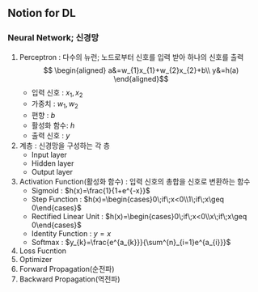 ## Notion for DL

### Neural Network; 신경망

1. Perceptron : 다수의 뉴런; 노드로부터 신호를 입력 받아 하나의 신호를 출력 
$$
\begin{aligned}
a&=w_{1}x_{1}+w_{2}x_{2}+b\\
y&=h(a)
\end{aligned}$$
	- 입력 신호 : $x_{1}, x_{2}$
	- 가중치 : $w_{1}, w_{2}$
	- 편향 : $b$
	- 활성화 함수:  $h$
	- 출력 신호 : $y$
2. 계층 : 신경망을 구성하는 각 층
	- Input layer
	- Hidden layer
	- Output layer
3. Activation Function(활성화 함수) : 입력 신호의 총합을 신호로 변환하는 함수
	- Sigmoid : $h(x)=\frac{1}{1+e^{-x}}$
	- Step Function : $h(x)=\begin{cases}0\;if\;x<0\\1\;if\;x\geq 0\end{cases}$
	- Rectified Linear Unit : $h(x)=\begin{cases}0\;if\;x<0\\x\;if\;x\geq 0\end{cases}$
	- Identity Function : $y=x$
	- Softmax : $y_{k}=\frac{e^{a_{k}}}{\sum^{n}_{i=1}e^{a_{i}}}$
4. Loss Fucntion
5. Optimizer
6. Forward Propagation(순전파)
7. Backward Propagation(역전파)